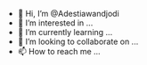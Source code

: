 - 👋 Hi, I’m @Adestiawandjodi
- 👀 I’m interested in ...
- 🌱 I’m currently learning ...
- 💞️ I’m looking to collaborate on ...
- 📫 How to reach me ...

<!---
Adestiawandjodi/Adestiawandjodi is a ✨ special ✨ repository because its `README.md` (this file) appears on your GitHub profile.
You can click the Preview link to take a look at your changes.
--->
